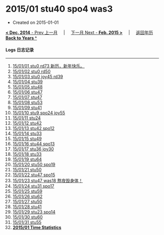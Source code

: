 # 2015/01 stu40 spo4 was3

- Created on 2015-01-01

[**< Dec. 2014** - Prev 上一月](/lifelogs/2014/12/index.md) &nbsp; &nbsp; | &nbsp; &nbsp; [下一月 Next - **Feb. 2015 >**](/lifelogs/2015/02/index.md) &nbsp; &nbsp; |  &nbsp; &nbsp; [返回年历 **Back to Years ^**](/lifelogs)
<br/>
#### Logs 日志记录
---
1. [15/01/01 stu0 rd73 新历，新年快乐。](/lifelogs/2015/01/d01.md)
2. [15/01/02 stu0 rd50](/lifelogs/2015/01/d02.md)
3. [15/01/03 stu0 joy45 rd39](/lifelogs/2015/01/d03.md)
4. [15/01/04 stu39](/lifelogs/2015/01/d04.md)
5. [15/01/05 stu48](/lifelogs/2015/01/d05.md)
6. [15/01/06 stu47](/lifelogs/2015/01/d06.md)
7. [15/01/07 stu47](/lifelogs/2015/01/d07.md)
8. [15/01/08 stu53](/lifelogs/2015/01/d08.md)
9. [15/01/09 stu41](/lifelogs/2015/01/d09.md)
10. [15/01/10 stu9 spo24 joy55](/lifelogs/2015/01/d10.md)
11. [15/01/11 stu24](/lifelogs/2015/01/d11.md)
12. [15/01/12 stu42](/lifelogs/2015/01/d12.md)
13. [15/01/13 stu42 spo12](/lifelogs/2015/01/d13.md)
14. [15/01/14 stu33](/lifelogs/2015/01/d14.md)
15. [15/01/15 stu49](/lifelogs/2015/01/d15.md)
16. [15/01/16 stu44 spo13](/lifelogs/2015/01/d16.md)
17. [15/01/17 stu36 joy30](/lifelogs/2015/01/d17.md)
18. [15/01/18 stu33](/lifelogs/2015/01/d18.md)
19. [15/01/19 stu64](/lifelogs/2015/01/d19.md)
20. [15/01/20 stu50 spo19](/lifelogs/2015/01/d20.md)
21. [15/01/21 stu50](/lifelogs/2015/01/d21.md)
22. [15/01/22 stu47 spo15](/lifelogs/2015/01/d22.md)
23. [15/01/23 stu47 was18 熬夜毁身体！](/lifelogs/2015/01/d23.md)
24. [15/01/24 stu31 spo17](/lifelogs/2015/01/d24.md)
25. [15/01/25 stu59](/lifelogs/2015/01/d25.md)
26. [15/01/26 stu62](/lifelogs/2015/01/d26.md)
27. [15/01/27 stu50](/lifelogs/2015/01/d27.md)
28. [15/01/28 stu41](/lifelogs/2015/01/d28.md)
29. [15/01/29 stu23 spo14](/lifelogs/2015/01/d29.md)
30. [15/01/30 stu60](/lifelogs/2015/01/d30.md)
31. [15/01/31 stu55](/lifelogs/2015/01/d31.md)
32. **[2015/01 Time Statistics](/lifelogs/2015/01/time_stat.md)**
